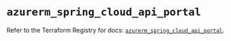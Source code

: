 # `azurerm_spring_cloud_api_portal`

Refer to the Terraform Registry for docs: [`azurerm_spring_cloud_api_portal`](https://registry.terraform.io/providers/hashicorp/azurerm/4.14.0/docs/resources/spring_cloud_api_portal).
